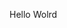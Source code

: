 Hello Wolrd












































































































































































































































































































































































































































































































































































































































































































































































































































































































































































































































































































































































































































































































































































































































































































































































































